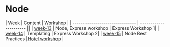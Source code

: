 # Node

| Week | Content | Workshop |
| ------------------------------- | ---------------------- ||
| [week-13](./week-13/lesson.md) | Node, Express workshop | Express Workshop 1|
| [week-14](./week-14/lesson.md) | Templating | Express Workshop 2|
| [week-15](./week-15/lesson.md) | Node Best Practices |[Hotel workshop](./week-15/workshop.md) |
